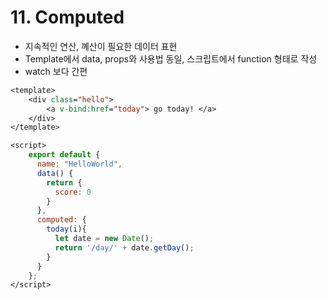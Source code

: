 # 11. Computed

- 지속적인 연산, 꼐산이 필요한 데이터 표현
- Template에서 data, props와 사용법 동일, 스크립트에서 function 형태로 작성
- watch 보다 간편

```JSP
<template>
    <div class="hello">
        <a v-bind:href="today"> go today! </a>
    </div>
</template>

<script>
    export default {
      name: "HelloWorld",
      data() {
        return {
          score: 0
        }
      },
      computed: {
        today(i){
          let date = new Date();
          return '/day/' + date.getDay();
        }
      }
    };
</script>
```